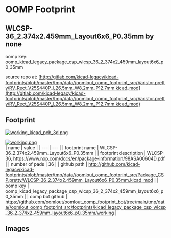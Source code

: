 # OOMP Footprint  
## WLCSP-36_2.374x2.459mm_Layout6x6_P0.35mm  by none  
  
oomp key: oomp_kicad_legacy_package_csp_wlcsp_36_2_374x2_459mm_layout6x6_p0_35mm  
  
source repo at: [http://gitlab.com/kicad-legacy/kicad-footprints/blob/master/tmp/data//oomlout_oomp_footprint_src/Varistor.pretty/RV_Rect_V25S440P_L26.5mm_W8.2mm_P12.7mm.kicad_mod](http://gitlab.com/kicad-legacy/kicad-footprints/blob/master/tmp/data//oomlout_oomp_footprint_src/Varistor.pretty/RV_Rect_V25S440P_L26.5mm_W8.2mm_P12.7mm.kicad_mod)  
## Footprint  
  
[![working_kicad_pcb_3d.png](working_kicad_pcb_3d_600.png)](working_kicad_pcb_3d.png)  
  
[![working.png](working_600.png)](working.png)  
| name | value | 
| --- | --- | 
| footprint name | WLCSP-36_2.374x2.459mm_Layout6x6_P0.35mm | 
| footprint description | WLCSP-36, https://www.nxp.com/docs/en/package-information/98ASA00604D.pdf | 
| number of pads | 36 | 
| github path | http://github.com/kicad-legacy/kicad-footprints/blob/master/tmp/data//oomlout_oomp_footprint_src/Package_CSP.pretty/WLCSP-36_2.374x2.459mm_Layout6x6_P0.35mm.kicad_mod | 
| oomp key | oomp_kicad_legacy_package_csp_wlcsp_36_2_374x2_459mm_layout6x6_p0_35mm | 
| oomp bot github | https://github.com/oomlout/oomlout_oomp_footprint_bot/tree/main/tmp/data//oomlout_oomp_footprint_src/footprints/kicad_legacy_package_csp_wlcsp_36_2_374x2_459mm_layout6x6_p0_35mm/working | 
## Images  
